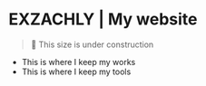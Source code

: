 # EXZACHLY | My website

>🚧 This size is under construction

- This is where I keep my works
- This is where I keep my tools